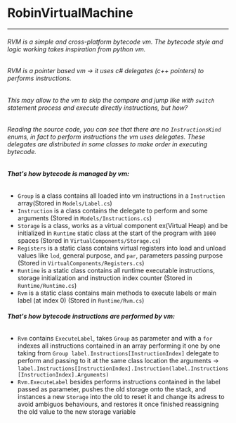 # RobinVirtualMachine
___________
###### RVM is a simple and cross-platform bytecode vm. The bytecode style and logic working takes inspiration from python vm.<br>
###### RVM is a pointer based vm -> it uses c# delegates (c++ pointers) to performs instructions.<br>
###### This may allow to the vm to skip the compare and jump like with `switch` statement process and execute directly instructions, but how?<br>
###### Reading the source code, you can see that there are no `InstructionsKind` enums, in fact to perform instructions the vm uses delegates. These delegates are distributed in some classes to make order in executing bytecode.<br>
###### ***That's how bytecode is managed by vm:***
- `Group` is a class contains all loaded into vm instructions in a `Instruction` array(Stored in `Models/Label.cs`)
- `Instruction` is a class contains the delegate to perform and some arguments (Stored in `Models/Instructions.cs`)
- `Storage` is a class, works as a virtual component ex(Virtual Heap) and be initialized in `Runtime` static class at the start of the program with `1000` spaces (Stored in `VirtualComponents/Storage.cs`)
- `Registers` is a static class contains virtual registers into load and unload values like `lod`, general purpose, and `par`, parameters passing purpose (Stored in `VirtualComponents/Registers.cs`)
- `Runtime` is a static class contains all runtime executable instructions, storage initialization and instruction index counter (Stored in `Runtime/Runtime.cs`)
- `Rvm` is a static class contains main methods to execute labels or main label (at index 0) (Stored in `Runtime/Rvm.cs`)
###### ***That's how bytecode instructions are performed by vm:***
- `Rvm` contains `ExecuteLabel`, takes `Group` as parameter and with a `for` indexes all instructions contained in an array performing it one by one taking from `Group label.Instructions[InstructionIndex]` delegate to perform and passing to it at the same class location the arguments -> `label.Instructions[InstructionIndex].Instruction(label.Instructions[InstructionIndex].Arguments)`
- `Rvm.ExecuteLabel` besides performs instructions contained in the label passed as parameter, pushes the old storage onto the stack, and instances a new `Storage` into the old to reset it and change its adress to avoid ambiguos behaviours, and restores it once finished reassigning the old value to the new storage variable
